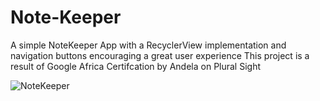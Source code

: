 # Note-Keeper
A simple NoteKeeper App with a RecyclerView implementation and navigation buttons encouraging a great user experience 
This project is a result of Google Africa Certifcation by Andela on Plural Sight 

![NoteKeeper](https://user-images.githubusercontent.com/51335429/60898953-92cdd080-a261-11e9-8a5d-85e2f662695f.gif)
